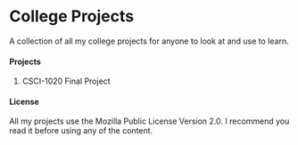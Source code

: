 # College Projects

A collection of all my college projects for anyone to look at and use to learn.

#### Projects
1. CSCI-1020 Final Project

#### License
All my projects use the Mozilla Public License Version 2.0. I recommend you read it before using any of the content.
